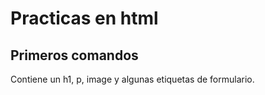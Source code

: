 # Practicas en html

## Primeros comandos

Contiene un h1, p, image y algunas etiquetas de formulario.